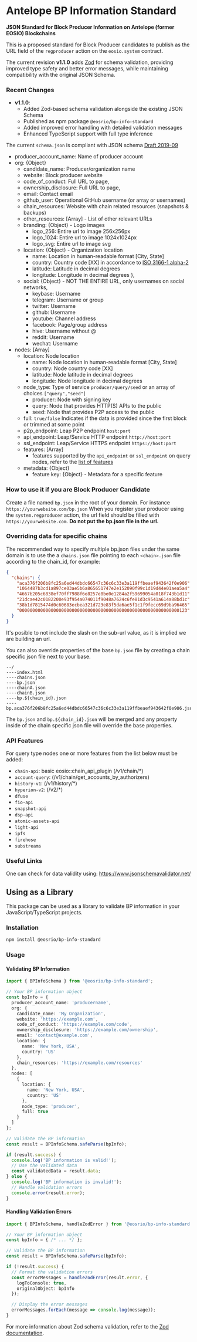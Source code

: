# Antelope BP Information Standard

**JSON Standard for Block Producer Information on Antelope (former EOSIO) Blockchains**

This is a proposed standard for Block Producer candidates to publish as the URL field of the `regproducer` action on
the `eosio.system` contract.

The current revision **v1.1.0** adds [Zod](https://github.com/colinhacks/zod) for schema validation, providing improved type safety and better error messages, while maintaining compatibility with the original JSON Schema.

### Recent Changes

- **v1.1.0**:
  - Added Zod-based schema validation alongside the existing JSON Schema
  - Published as npm package `@eosrio/bp-info-standard`
  - Added improved error handling with detailed validation messages
  - Enhanced TypeScript support with full type inference

The current `schema.json` is compliant with JSON schema [Draft 2019-09](https://json-schema.org/specification-links.html#2019-09-formerly-known-as-draft-8)

- producer_account_name: Name of producer account
- org: {Object}
    - candidate_name: Producer/organization name
    - website: Block producer website
    - code_of_conduct: Full URL to page,
    - ownership_disclosure: Full URL to page,
    - email: Contact email
    - github_user: Operational GitHub username (or array or usernames)
    - chain_resources: Website with chain related resources (snapshots & backups)
    - other_resources: [Array] - List of other relevant URLs
    - branding: {Object} - Logo images
        - logo_256: Entire url to image 256x256px
        - logo_1024: Entire url to image 1024x1024px
        - logo_svg: Entire url to image svg
    - location: {Object} - Organization location
        - name: Location in human-readable format [City, State]
        - country: Country code [XX] in accordance
          to [ISO 3166-1 alpha-2](https://en.wikipedia.org/wiki/ISO_3166-1_alpha-2)
        - latitude: Latitude in decimal degrees
        - longitude: Longitude in decimal degrees
          },
    - social: {Object} - NOT THE ENTIRE URL, only usernames on social networks,
        - keybase: Username
        - telegram: Username or group
        - twitter: Username
        - github: Username
        - youtube: Channel address
        - facebook: Page/group address
        - hive: Username without @
        - reddit: Username
        - wechat: Username
- nodes: [Array]
    - location: Node location
        - name: Node location in human-readable format [City, State]
        - country: Node country code [XX]
        - latitude: Node latitude in decimal degrees
        - longitude: Node longitude in decimal degrees
    - node_type: Type of service `producer/query/seed` or an array of choices `["query","seed"]`
        - producer: Node with signing key
        - query: Node that provides HTTP(S) APIs to the public
        - seed: Node that provides P2P access to the public
    - full: `true/false` Indicates if the data is provided since the first block or trimmed at some point
    - p2p_endpoint: Leap P2P endpoint `host:port`
    - api_endpoint: Leap/Service HTTP endpoint `http://host:port`
    - ssl_endpoint: Leap/Service HTTPS endpoint `https://host:port`
    - features: [Array]
        - features supported by the `api_endpoint` or `ssl_endpoint` on query nodes, refer to
          the [list of features](https://github.com/eosrio/bp-info-standard#api-features)
    - metadata: {Object}
        - feature key: {Object} - Metadata for a specific feature

### How to use it if you are Block Producer Candidate

Create a file named `bp.json` in the root of your domain. For instance `https://yourwebsite.com/bp.json` When you
register your producer using the `system.regproducer` action, the url field should be filled
with `https://yourwebsite.com`. **Do not put the bp.json file in the url.**

### Overriding data for specific chains

The recommended way to specify multiple bp.json files under the same domain is to use the a `chains.json` file pointing
to each `<chain>.json` file according to the chain_id, for example:

```json
{
  "chains": {
    "aca376f206b8fc25a6ed44dbdc66547c36c6c33e3a119ffbeaef943642f0e906": "/bp.json",
    "1064487b3cd1a897ce03ae5b6a865651747e2e152090f99c1d19d44e01aea5a4": "/wax.json",
    "4667b205c6838ef70ff7988f6e8257e8be0e1284a2f59699054a018f743b1d11": "/telos.json",
    "21dcae42c0182200e93f954a074011f9048a7624c6fe81d3c9541a614a88bd1c": "/fio.json",
    "38b1d7815474d0c60683ecbea321d723e83f5da6ae5f1c1f9fecc69d9ba96465": "/libre.json",
    "0000000000000000000000000000000000000000000000000000000000000123": "/other_chain.json"
  }
}
```

It's posible to not include the slash on the sub-url value, as it is implied we are building an url.

You can also override properties of the base `bp.json` file by creating a chain specific json file next to your base.

```
--/
----index.html
----chains.json
----bp.json
----chainA.json
----chainB.json
----bp.${chain_id}.json
----bp.aca376f206b8fc25a6ed44dbdc66547c36c6c33e3a119ffbeaef943642f0e906.json
```

The `bp.json` and `bp.${chain_id}.json` will be merged and any property inside of the chain specific json file will
override the base properties.

### API Features

For query type nodes one or more features from the list below must be added:

- `chain-api`: basic eosio::chain_api_plugin (/v1/chain/*)
- `account-query`: (/v1/chain/get_accounts_by_authorizers)
- `history-v1`: (/v1/history/*)
- `hyperion-v2`: (/v2/*)
- `dfuse`
- `fio-api`
- `snapshot-api`
- `dsp-api`
- `atomic-assets-api`
- `light-api`
- `ipfs`
- `firehose`
- `substreams`

### Useful Links

One can check for data validity using: https://www.jsonschemavalidator.net/

## Using as a Library

This package can be used as a library to validate BP information in your JavaScript/TypeScript projects.

### Installation

```bash
npm install @eosrio/bp-info-standard
```

### Usage

#### Validating BP Information

```typescript
import { BPInfoSchema } from '@eosrio/bp-info-standard';

// Your BP information object
const bpInfo = {
  producer_account_name: 'producername',
  org: {
    candidate_name: 'My Organization',
    website: 'https://example.com',
    code_of_conduct: 'https://example.com/code',
    ownership_disclosure: 'https://example.com/ownership',
    email: 'contact@example.com',
    location: {
      name: 'New York, USA',
      country: 'US'
    },
    chain_resources: 'https://example.com/resources'
  },
  nodes: [
    {
      location: {
        name: 'New York, USA',
        country: 'US'
      },
      node_type: 'producer',
      full: true
    }
  ]
};

// Validate the BP information
const result = BPInfoSchema.safeParse(bpInfo);

if (result.success) {
  console.log('BP information is valid!');
  // Use the validated data
  const validatedData = result.data;
} else {
  console.log('BP information is invalid!');
  // Handle validation errors
  console.error(result.error);
}
```

#### Handling Validation Errors

```typescript
import { BPInfoSchema, handleZodError } from '@eosrio/bp-info-standard';

// Your BP information object
const bpInfo = { /* ... */ };

// Validate the BP information
const result = BPInfoSchema.safeParse(bpInfo);

if (!result.success) {
  // Format the validation errors
  const errorMessages = handleZodError(result.error, {
    logToConsole: true,
    originalObject: bpInfo
  });

  // Display the error messages
  errorMessages.forEach(message => console.log(message));
}
```

For more information about Zod schema validation, refer to the [Zod documentation](https://github.com/colinhacks/zod).
